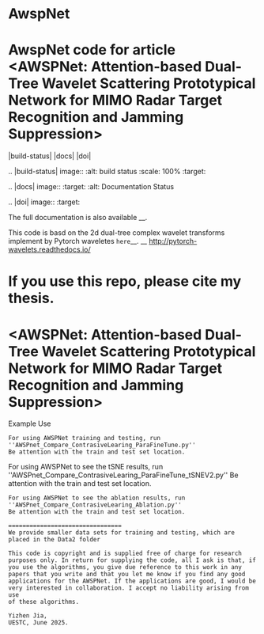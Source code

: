 # AwspNet
AwspNet code for article 
<AWSPNet: Attention-based Dual-Tree Wavelet Scattering Prototypical 
Network for MIMO Radar Target Recognition and Jamming Suppression>
================================
|build-status| |docs| |doi|

.. |build-status| image:: 
    :alt: build status
    :scale: 100%
    :target: 

.. |docs| image:: 
    :target: 
    :alt: Documentation Status

.. |doi| image:: 
   :target: 
   
The full documentation is also available __.

This code is basd on the 2d dual-tree complex wavelet transforms implement by Pytorch waveletes `here`__.
__ http://pytorch-wavelets.readthedocs.io/

If you use this repo, please cite my thesis.
================================
<AWSPNet: Attention-based Dual-Tree Wavelet Scattering Prototypical 
Network for MIMO Radar Target Recognition and Jamming Suppression>
================================
Example Use

```````````
For using AWSPNet training and testing, run ''AWSPnet_Compare_ContrasiveLearing_ParaFineTune.py''
Be attention with the train and test set location.
```````````
For using AWSPNet to see the tSNE results, run ''AWSPnet_Compare_ContrasiveLearing_ParaFineTune_tSNEV2.py''
Be attention with the train and test set location.
```````````
For using AWSPNet to see the ablation results, run ''AWSPnet_Compare_ContrasiveLearing_Ablation.py''
Be attention with the train and test set location.

================================
We provide smaller data sets for training and testing, which are placed in the Data2 folder

This code is copyright and is supplied free of charge for research
purposes only. In return for supplying the code, all I ask is that, if
you use the algorithms, you give due reference to this work in any
papers that you write and that you let me know if you find any good
applications for the AWSPNet. If the applications are good, I would be
very interested in collaboration. I accept no liability arising from use
of these algorithms.

Yizhen Jia, 
UESTC, June 2025.
